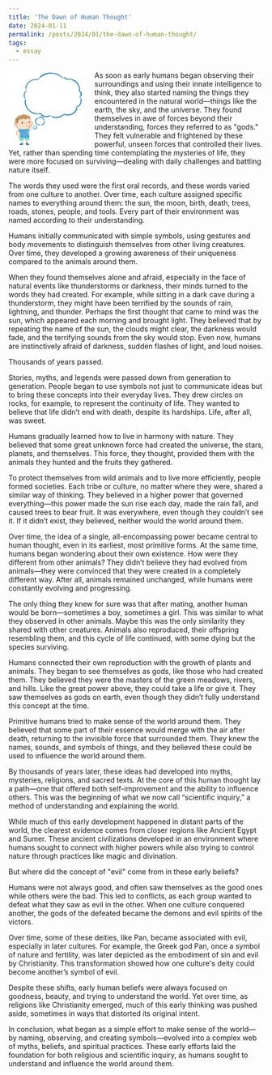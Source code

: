 ```yaml
---
title: 'The Dawn of Human Thought'
date: 2024-01-11
permalink: /posts/2024/01/the-dawn-of-human-thought/
tags:
  - essay
---
```


<img width="150" alt="human thought" src="/images/posts/the-dawn-of-human-thought.webp" style="float: left; margin-right: 20px;" /> As soon as early humans began observing their surroundings and using their innate intelligence to think, they also started naming the things they encountered in the natural world—things like the earth, the sky, and the universe. They found themselves in awe of forces beyond their understanding, forces they referred to as "gods." They felt vulnerable and frightened by these powerful, unseen forces that controlled their lives. Yet, rather than spending time contemplating the mysteries of life, they were more focused on surviving—dealing with daily challenges and battling nature itself.

The words they used were the first oral records, and these words varied from one culture to another. Over time, each culture assigned specific names to everything around them: the sun, the moon, birth, death, trees, roads, stones, people, and tools. Every part of their environment was named according to their understanding.

Humans initially communicated with simple symbols, using gestures and body movements to distinguish themselves from other living creatures. Over time, they developed a growing awareness of their uniqueness compared to the animals around them.

When they found themselves alone and afraid, especially in the face of natural events like thunderstorms or darkness, their minds turned to the words they had created. For example, while sitting in a dark cave during a thunderstorm, they might have been terrified by the sounds of rain, lightning, and thunder. Perhaps the first thought that came to mind was the sun, which appeared each morning and brought light. They believed that by repeating the name of the sun, the clouds might clear, the darkness would fade, and the terrifying sounds from the sky would stop. Even now, humans are instinctively afraid of darkness, sudden flashes of light, and loud noises.

Thousands of years passed.

Stories, myths, and legends were passed down from generation to generation. People began to use symbols not just to communicate ideas but to bring these concepts into their everyday lives. They drew circles on rocks, for example, to represent the continuity of life. They wanted to believe that life didn’t end with death, despite its hardships. Life, after all, was sweet.

Humans gradually learned how to live in harmony with nature. They believed that some great unknown force had created the universe, the stars, planets, and themselves. This force, they thought, provided them with the animals they hunted and the fruits they gathered.

To protect themselves from wild animals and to live more efficiently, people formed societies. Each tribe or culture, no matter where they were, shared a similar way of thinking. They believed in a higher power that governed everything—this power made the sun rise each day, made the rain fall, and caused trees to bear fruit. It was everywhere, even though they couldn’t see it. If it didn’t exist, they believed, neither would the world around them.

Over time, the idea of a single, all-encompassing power became central to human thought, even in its earliest, most primitive forms. At the same time, humans began wondering about their own existence. How were they different from other animals? They didn’t believe they had evolved from animals—they were convinced that they were created in a completely different way. After all, animals remained unchanged, while humans were constantly evolving and progressing.

The only thing they knew for sure was that after mating, another human would be born—sometimes a boy, sometimes a girl. This was similar to what they observed in other animals. Maybe this was the only similarity they shared with other creatures. Animals also reproduced, their offspring resembling them, and this cycle of life continued, with some dying but the species surviving.

Humans connected their own reproduction with the growth of plants and animals. They began to see themselves as gods, like those who had created them. They believed they were the masters of the green meadows, rivers, and hills. Like the great power above, they could take a life or give it. They saw themselves as gods on earth, even though they didn’t fully understand this concept at the time.

Primitive humans tried to make sense of the world around them. They believed that some part of their essence would merge with the air after death, returning to the invisible force that surrounded them. They knew the names, sounds, and symbols of things, and they believed these could be used to influence the world around them.

By thousands of years later, these ideas had developed into myths, mysteries, religions, and sacred texts. At the core of this human thought lay a path—one that offered both self-improvement and the ability to influence others. This was the beginning of what we now call “scientific inquiry,” a method of understanding and explaining the world.

While much of this early development happened in distant parts of the world, the clearest evidence comes from closer regions like Ancient Egypt and Sumer. These ancient civilizations developed in an environment where humans sought to connect with higher powers while also trying to control nature through practices like magic and divination.

But where did the concept of "evil" come from in these early beliefs?

Humans were not always good, and often saw themselves as the good ones while others were the bad. This led to conflicts, as each group wanted to defeat what they saw as evil in the other. When one culture conquered another, the gods of the defeated became the demons and evil spirits of the victors.

Over time, some of these deities, like Pan, became associated with evil, especially in later cultures. For example, the Greek god Pan, once a symbol of nature and fertility, was later depicted as the embodiment of sin and evil by Christianity. This transformation showed how one culture's deity could become another’s symbol of evil.

Despite these shifts, early human beliefs were always focused on goodness, beauty, and trying to understand the world. Yet over time, as religions like Christianity emerged, much of this early thinking was pushed aside, sometimes in ways that distorted its original intent.

In conclusion, what began as a simple effort to make sense of the world—by naming, observing, and creating symbols—evolved into a complex web of myths, beliefs, and spiritual practices. These early efforts laid the foundation for both religious and scientific inquiry, as humans sought to understand and influence the world around them.
